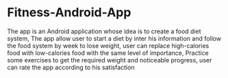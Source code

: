 # Fitness-Android-App
The app is an Android application whose idea is to create a food diet system, The app allow user to start a diet by inter his information and follow the food system by week to lose weight, user can replace high-calories food with low-calories food with the same level of importance, Practice some exercises to get the required weight and noticeable progress, user can rate the app according to his satisfaction
